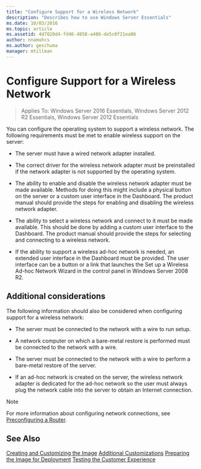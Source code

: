 ```yaml
---
title: "Configure Support for a Wireless Network"
description: "Describes how to use Windows Server Essentials"
ms.date: 10/03/2016
ms.topic: article
ms.assetid: 4d7020d4-fd46-4858-a406-de5c0f21ea06
author: nnamuhcs
ms.author: geschuma
manager: mtillman
---
```


# Configure Support for a Wireless Network

>Applies To: Windows Server 2016 Essentials, Windows Server 2012 R2 Essentials, Windows Server 2012 Essentials

You can configure the operating system to support a wireless network. The following requirements must be met to enable wireless support on the server:

-   The server must have a wired network adapter installed.

-   The correct driver for the wireless network adapter must be preinstalled if the network adapter is not supported by the operating system.

-   The ability to enable and disable the wireless network adapter must be made available. Methods for doing this might include a physical button on the server or a custom user interface in the Dashboard. The product manual should provide the steps for enabling and disabling the wireless network adapter.

-   The ability to select a wireless network and connect to it must be made available. This should be done by adding a custom user interface to the Dashboard. The product manual should provide the steps for selecting and connecting to a wireless network.

-   If the ability to support a wireless ad-hoc network is needed, an extended user interface in the Dashboard must be provided. The user interface can be a button or a link that launches the Set up a Wireless Ad-hoc Network Wizard in the control panel in Windows Server 2008 R2.

## Additional considerations
 The following information should also be considered when configuring support for a wireless network:

-   The server must be connected to the network with a wire to run setup.

-   A network computer on which a bare-metal restore is performed must be connected to the network with a wire.

-   The server must be connected to the network with a wire to perform a bare-metal restore of the server.

-   If an ad-hoc network is created on the server, the wireless network adapter is dedicated for the ad-hoc network so the user must always plug the network cable into the server to obtain an Internet connection.

> [!NOTE]
>  For more information about configuring network connections, see [Preconfiguring a Router](Preconfiguring-a-Router.md).

## See Also
 [Creating and Customizing the Image](Creating-and-Customizing-the-Image.md)
 [Additional Customizations](Additional-Customizations.md)
 [Preparing the Image for Deployment](Preparing-the-Image-for-Deployment.md)
 [Testing the Customer Experience](Testing-the-Customer-Experience.md)